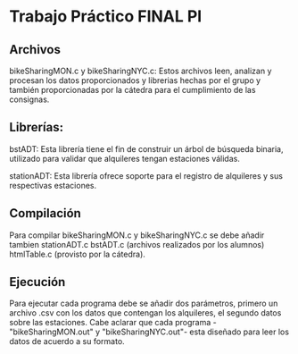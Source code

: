 # Trabajo Práctico FINAL PI


## Archivos

bikeSharingMON.c y bikeSharingNYC.c:
Estos archivos leen, analizan y procesan los datos proporcionados y librerias hechas por el grupo y también proporcionadas por la cátedra para el cumplimiento de las consignas.

## Librerías:

bstADT:
Esta librería tiene el fin de construir un árbol de búsqueda binaria, utilizado para validar que alquileres tengan estaciones válidas.

stationADT:
Esta librería ofrece soporte para el registro de alquileres y sus respectivas estaciones.

## Compilación

Para compilar bikeSharingMON.c y bikeSharingNYC.c se debe añadir tambien stationADT.c bstADT.c (archivos realizados por los alumnos) htmlTable.c (provisto por la cátedra).

## Ejecución

Para ejecutar cada programa debe se añadir dos parámetros, primero un archivo .csv con los datos que contengan los alquileres, el segundo datos sobre las estaciones. Cabe aclarar que cada programa -"bikeSharingMON.out" y "bikeSharingNYC.out"- esta diseñado para leer los datos de acuerdo a su formato.
